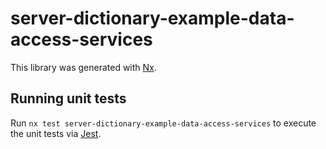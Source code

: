 # server-dictionary-example-data-access-services

This library was generated with [Nx](https://nx.dev).

## Running unit tests

Run `nx test server-dictionary-example-data-access-services` to execute the unit tests via [Jest](https://jestjs.io).
